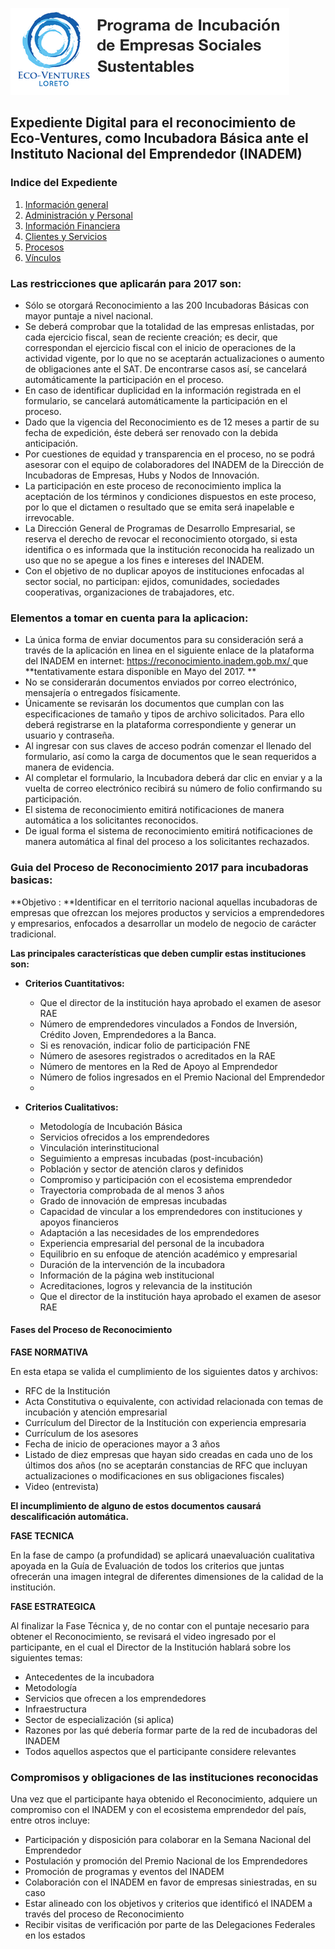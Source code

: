 ![Eco-Ventures Loreto](/images/Eco-Ventures_Logo_1x1.png)

## Expediente Digital para el reconocimiento de Eco-Ventures, como Incubadora Básica ante el Instituto Nacional del Emprendedor \(INADEM\)

### Indice del Expediente

1. [Información general](../Exped_Inadem/info_general.md)
2. [Administración y Personal](../Exped_Inadem/admini_personal.md)
3. [Información Financiera](../Exped_Inadem/info_finan.md)
4. [Clientes y Servicios](../Exped_Inadem/client_serv.md)
5. [Procesos](../Exped_Inadem/procesos.md)
6. [Vínculos](../Exped_Inadem/viculos.md)

### Las restricciones que aplicarán para 2017 son:

* Sólo se otorgará Reconocimiento a las 200 Incubadoras Básicas con mayor puntaje a nivel nacional.
* Se deberá comprobar que la totalidad de las empresas enlistadas, por cada ejercicio fiscal, sean de reciente creación; es decir, que correspondan el ejercicio fiscal con el inicio de operaciones de la actividad vigente, por lo que no se aceptarán actualizaciones o aumento de obligaciones ante el SAT. De encontrarse casos así, se cancelará automáticamente la participación en el proceso.
* En caso de identificar duplicidad en la información registrada en el formulario, se cancelará automáticamente la participación en el proceso.
* Dado que la vigencia del Reconocimiento es de 12 meses a partir de su fecha de expedición, éste deberá ser renovado con la debida anticipación.
* Por cuestiones de equidad y transparencia en el proceso, no se podrá asesorar con el equipo de colaboradores del INADEM de la Dirección de Incubadoras de Empresas, Hubs y Nodos de Innovación.
* La participación en este proceso de reconocimiento implica la aceptación de los términos y condiciones dispuestos en este proceso, por lo que el dictamen o resultado que se emita será inapelable e irrevocable.
* La Dirección General de Programas de Desarrollo Empresarial, se reserva el derecho de revocar el reconocimiento otorgado, si esta identifica o es informada que la institución reconocida ha realizado un uso que no se apegue a los fines e intereses del INADEM.
* Con el objetivo de no duplicar apoyos de instituciones enfocadas al sector social, no participan: ejidos, comunidades, sociedades cooperativas, organizaciones de trabajadores, etc.

### Elementos a tomar en cuenta para la aplicacion:

* La única forma de enviar documentos para su consideración será a través de la aplicación en linea en el siguiente enlace de la plataforma del INADEM en internet: [https://reconocimiento.inadem.gob.mx/ ](https://reconocimiento.inadem.gob.mx/)que **tentativamente estara disponible en Mayo del 2017. **
* No se considerarán documentos enviados por correo electrónico, mensajería o entregados físicamente. 
* Únicamente se revisarán los documentos que cumplan con las especificaciones de tamaño y tipos de archivo solicitados. Para ello deberá registrarse en la plataforma correspondiente y generar un usuario y contraseña.
* Al ingresar con sus claves de acceso podrán comenzar el llenado del formulario, así como la carga de documentos que le sean requeridos a manera de evidencia.
* Al completar el formulario, la Incubadora  deberá dar clic en enviar y a la vuelta de correo electrónico recibirá su número de folio confirmando su participación.
* El sistema de reconocimiento emitirá notificaciones de manera automática a los solicitantes reconocidos.
* De igual forma el sistema de reconocimiento emitirá notificaciones de manera automática al final del proceso a los solicitantes rechazados.

### Guia del Proceso de Reconocimiento 2017 para incubadoras basicas:

**Objetivo : **Identificar en el territorio nacional aquellas incubadoras de empresas que ofrezcan los mejores productos y servicios a emprendedores y empresarios, enfocados a desarrollar un modelo de negocio de carácter tradicional.

**Las principales características que deben cumplir estas instituciones son:**

* **Criterios Cuantitativos:**

  * Que el director de la institución haya aprobado el examen de asesor RAE
  * Número de emprendedores vinculados a Fondos de Inversión, Crédito Joven, Emprendedores a la Banca.
  * Si es renovación, indicar folio de participación FNE
  * Número de asesores registrados o acreditados en la RAE
  * Número de mentores en la Red de Apoyo al Emprendedor
  * Número de folios ingresados en el Premio Nacional del Emprendedor
  * 

* **Criterios Cualitativos:**

  * Metodología de Incubación Básica
  * Servicios ofrecidos a los emprendedores
  * Vinculación interinstitucional
  * Seguimiento a empresas incubadas \(post-incubación\)
  * Población y sector de atención claros y definidos
  * Compromiso y participación con el ecosistema emprendedor
  * Trayectoria comprobada de al menos 3 años
  * Grado de innovación de empresas incubadas
  * Capacidad de vincular a los emprendedores con instituciones y apoyos financieros
  * Adaptación a las necesidades de los emprendedores
  * Experiencia empresarial del personal de la incubadora
  * Equilibrio en su enfoque de atención académico y empresarial
  * Duración de la intervención de la incubadora
  * Información de la página web institucional
  * Acreditaciones, logros y relevancia de la institución
  * Que el director de la institución haya aprobado el examen de asesor RAE

#### Fases del Proceso de Reconocimiento

**FASE NORMATIVA**

En esta etapa se valida el cumplimiento de los siguientes datos y archivos:

* RFC de la Institución
* Acta Constitutiva o equivalente, con actividad relacionada con temas de incubación y atención empresarial
* Currículum del Director de la Institución con experiencia empresaria
* Currículum de los asesores
* Fecha de inicio de operaciones mayor a 3 años
* Listado de diez empresas que hayan sido creadas en cada uno de los últimos dos años \(no se aceptarán constancias de RFC que incluyan actualizaciones o modificaciones en sus obligaciones fiscales\)
* Video \(entrevista\)

**El incumplimiento de alguno de estos documentos causará descalificación automática.**

**FASE TECNICA**

En la fase de campo \(a profundidad\) se aplicará unaevaluación cualitativa apoyada en la Guía de Evaluación de todos los criterios que juntas ofrecerán una imagen integral de diferentes dimensiones de la calidad de la institución.

**FASE ESTRATEGICA**

Al finalizar la Fase Técnica y, de no contar con el puntaje necesario para obtener el Reconocimiento, se revisará el video ingresado por el participante, en el cual el Director de la Institución hablará sobre los siguientes temas:

* Antecedentes de la incubadora
* Metodología
* Servicios que ofrecen a los emprendedores
* Infraestructura
* Sector de especialización \(si aplica\)
* Razones por las qué debería formar parte de la red de incubadoras del INADEM
* Todos aquellos aspectos que el participante considere relevantes

### Compromisos y obligaciones de las instituciones reconocidas

Una vez que el participante haya obtenido el Reconocimiento, adquiere un compromiso con el INADEM y con el ecosistema emprendedor del país, entre otros incluye:

* Participación y disposición para colaborar en la Semana Nacional del Emprendedor
* Postulación y promoción del Premio Nacional de los Emprendedores
* Promoción de programas y eventos del INADEM
* Colaboración con el INADEM en favor de empresas siniestradas, en su caso
* Estar alineado con los objetivos y criterios que identificó el INADEM a través del proceso de Reconocimiento
* Recibir visitas de verificación por parte de las Delegaciones Federales en los estados



